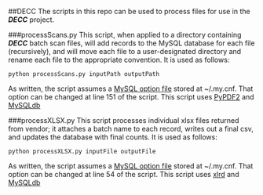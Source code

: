 ##DECC
The scripts in this repo can be used to process files for use in the ***DECC*** project.

###processScans.py
This script, when applied to a directory containing ***DECC*** batch scan files, will add records to the MySQL database for each file (recursively), and will move each file to a user-designated directory and rename each file to the appropriate convention. It is used as follows:
```
python processScans.py inputPath outputPath
```
As written, the script assumes a [MySQL option file](http://dev.mysql.com/doc/refman/5.1/en/option-files.html) stored at ~/.my.cnf. That option can be changed at line 151 of the script.
This script uses [PyPDF2](https://pypi.python.org/pypi/PyPDF2/1.22) and [MySQLdb](https://pypi.python.org/pypi/MySQL-python/1.2.5)

###processXLSX.py
This script processes individual xlsx files returned from vendor; it attaches a batch name to each record, writes out a final csv, and updates the database with final counts. It is used as follows:
```
python processXLSX.py inputFile outputFile
```
As written, the script assumes a [MySQL option file](http://dev.mysql.com/doc/refman/5.1/en/option-files.html) stored at ~/.my.cnf. That option can be changed at line 54 of the script.
This script uses [xlrd](https://pypi.python.org/pypi/xlrd) and [MySQLdb](https://pypi.python.org/pypi/MySQL-python/1.2.5)